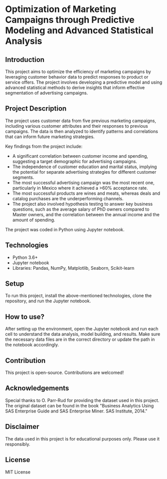 
# Optimization of Marketing Campaigns through Predictive Modeling and Advanced Statistical Analysis

## Introduction

This project aims to optimize the efficiency of marketing campaigns by leveraging customer behavior data to predict responses to product or service offers. The project involves developing a predictive model and using advanced statistical methods to derive insights that inform effective segmentation of advertising campaigns.

## Project Description

The project uses customer data from five previous marketing campaigns, including various customer attributes and their responses to previous campaigns. The data is then analyzed to identify patterns and correlations that can inform future marketing strategies.

Key findings from the project include:

* A significant correlation between customer income and spending, suggesting a target demographic for advertising campaigns.
* The independence of customer education and marital status, implying the potential for separate advertising strategies for different customer segments.
* The most successful advertising campaign was the most recent one, particularly in Mexico where it achieved a >60% acceptance rate.
* The most successful products are wines and meats, whereas deals and catalog purchases are the underperforming channels.
* The project also involved hypothesis testing to answer key business questions, such as the average salary of PhD owners compared to Master owners, and the correlation between the annual income and the amount of spending.

The project was coded in Python using Jupyter notebook.

## Technologies

* Python 3.6+
* Jupyter notebook
* Libraries: Pandas, NumPy, Matplotlib, Seaborn, Scikit-learn

## Setup

To run this project, install the above-mentioned technologies, clone the repository, and run the Jupyter notebook.

## How to use?

After setting up the environment, open the Jupyter notebook and run each cell to understand the data analysis, model building, and results. Make sure the necessary data files are in the correct directory or update the path in the notebook accordingly.

## Contribution

This project is open-source. Contributions are welcomed!

## Acknowledgements

Special thanks to O. Parr-Rud for providing the dataset used in this project. The original dataset can be found in the book "Business Analytics Using SAS Enterprise Guide and SAS Enterprise Miner. SAS Institute, 2014."

## Disclaimer

The data used in this project is for educational purposes only. Please use it responsibly.

## License

MIT License
